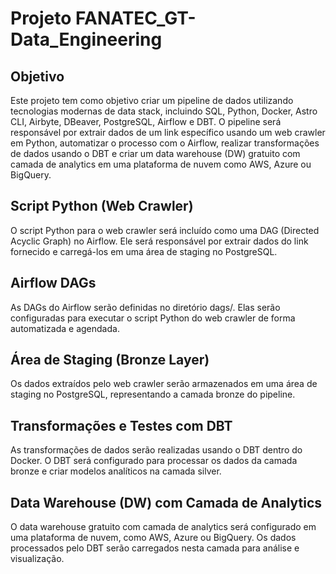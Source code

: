 # Projeto FANATEC_GT-Data_Engineering

## Objetivo
Este projeto tem como objetivo criar um pipeline de dados utilizando tecnologias modernas de data stack, incluindo SQL, Python, Docker, Astro CLI, Airbyte, DBeaver, PostgreSQL, Airflow e DBT. 
O pipeline será responsável por extrair dados de um link específico usando um web crawler em Python, automatizar o processo com o Airflow, realizar transformações de dados usando o DBT e criar um data warehouse (DW) gratuito com camada de analytics em uma plataforma de nuvem como AWS, Azure ou BigQuery.

## Script Python (Web Crawler)
O script Python para o web crawler será incluído como uma DAG (Directed Acyclic Graph) no Airflow. Ele será responsável por extrair dados do link fornecido e carregá-los em uma área de staging no PostgreSQL.

## Airflow DAGs
As DAGs do Airflow serão definidas no diretório dags/. Elas serão configuradas para executar o script Python do web crawler de forma automatizada e agendada.

## Área de Staging (Bronze Layer)
Os dados extraídos pelo web crawler serão armazenados em uma área de staging no PostgreSQL, representando a camada bronze do pipeline.

## Transformações e Testes com DBT
As transformações de dados serão realizadas usando o DBT dentro do Docker. O DBT será configurado para processar os dados da camada bronze e criar modelos analíticos na camada silver.

## Data Warehouse (DW) com Camada de Analytics
O data warehouse gratuito com camada de analytics será configurado em uma plataforma de nuvem, como AWS, Azure ou BigQuery. Os dados processados pelo DBT serão carregados nesta camada para análise e visualização.
